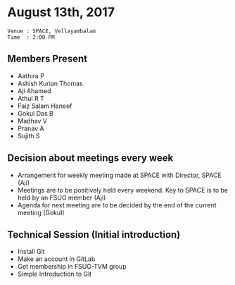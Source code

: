 August 13th, 2017
=================

```
Venue : SPACE, Vellayambalam
Time  : 2:00 PM
```

## Members Present
- Aathira P
- Ashish Kurian Thomas
- Aji Ahamed
- Athul R T
- Faiz Salam Haneef
- Gokul Das B
- Madhav V
- Pranav A
- Sujith S

## Decision about meetings every week
- Arrangement for weekly meeting made at SPACE with Director, SPACE (Aji)
- Meetings are to be positively held every weekend. Key to SPACE is to be held by an FSUG member (Aji)
- Agenda for next meeting are to be decided by the end of the current meeting (Gokul)

## Technical Session (Initial introduction)
- Install Git
- Make an account in GitLab
- Get membership in FSUG-TVM group
- Simple Introduction to Git